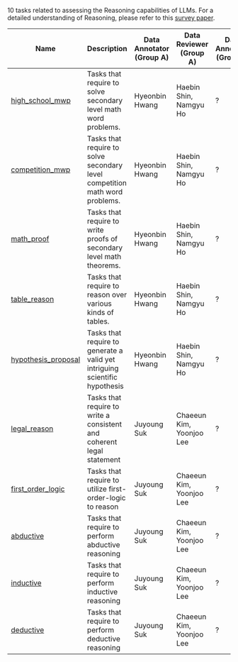 10 tasks related to assessing the Reasoning capabilities of LLMs.
For a detailed understanding of Reasoning, please refer to this [survey paper](https://arxiv.org/abs/2309.15402).

Name | Description | Data Annotator (Group A) | Data Reviewer (Group A) | Data Annotator (Group B) | Related paper 
---- | ----------- | -------------------- | -------------------- | --------------- | --------------- |
[high_school_mwp](high_school_mwp/) | Tasks that require to solve secondary level math word problems. | Hyeonbin Hwang | Haebin Shin, Namgyu Ho | ? | [link](https://arxiv.org/abs/2103.03874) |
[competition_mwp](competition_mwp/) | Tasks that require to solve secondary level competition math word problems. | Hyeonbin Hwang | Haebin Shin, Namgyu Ho | ? | [link](https://arxiv.org/abs/2103.03874)
[math_proof](math_proof/) | Tasks that require to write proofs of secondary level math theorems. | Hyeonbin Hwang | Haebin Shin, Namgyu Ho | ? | [link](https://arxiv.org/abs/2104.01112) |
[table_reason](table_reason/) | Tasks that require to reason over various kinds of tables. | Hyeonbin Hwang | Haebin Shin, Namgyu Ho | ? | [link](https://arxiv.org/abs/2105.07624) |
[hypothesis_proposal](hypothesis_proposal/) | Tasks that require to generate a valid yet intriguing scientific hypothesis | Hyeonbin Hwang | Haebin Shin, Namgyu Ho | ? | [link](https://openreview.net/forum?id=EAuteBjTMw) |
[legal_reason](legal_reason/) | Tasks that require to write a consistent and coherent legal statement | Juyoung Suk | Chaeeun Kim, Yoonjoo Lee | ? | [link](https://arxiv.org/abs/2308.11462) |
[first_order_logic](first_order_logic/) | Tasks that require to utilize first-order-logic to reason | Juyoung Suk | Chaeeun Kim, Yoonjoo Lee | ? | [link](https://arxiv.org/abs/2209.00840) |
[abductive](abductive/) | Tasks that require to perform abductive reasoning | Juyoung Suk | Chaeeun Kim, Yoonjoo Lee | ? | [link1](https://arxiv.org/abs/2103.03874) [link2](https://arxiv.org/abs/1908.05739) |
[inductive](inductive/) | Tasks that require to perform inductive reasoning | Juyoung Suk | Chaeeun Kim, Yoonjoo Lee | ? | [link](https://arxiv.org/abs/2212.10923) |
[deductive](deductive/) | Tasks that require to perform deductive reasoning | Juyoung Suk | Chaeeun Kim, Yoonjoo Lee | ? | [link](https://arxiv.org/abs/2210.01240) |